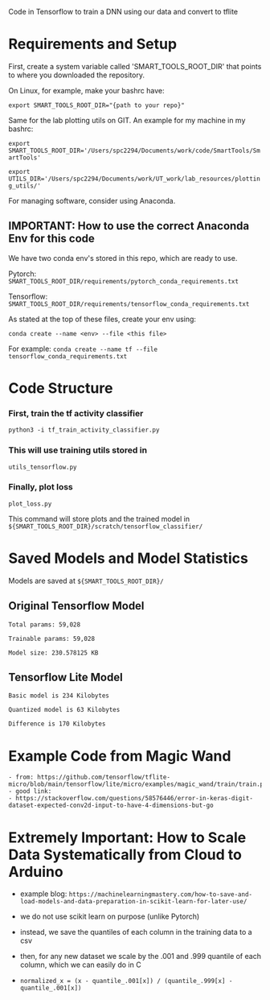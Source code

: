 Code in Tensorflow to train a DNN using our data and convert to tflite

# Requirements and Setup

First, create a system variable called 'SMART_TOOLS_ROOT_DIR' that points to where
you downloaded the repository.

On Linux, for example, make your bashrc have:

`export SMART_TOOLS_ROOT_DIR="{path to your repo}"`

Same for the lab plotting utils on GIT. An example for my machine in my bashrc:

`export SMART_TOOLS_ROOT_DIR='/Users/spc2294/Documents/work/code/SmartTools/SmartTools'`

`export UTILS_DIR='/Users/spc2294/Documents/work/UT_work/lab_resources/plotting_utils/'`

For managing software, consider using Anaconda.

## IMPORTANT: How to use the correct Anaconda Env for this code

We have two conda env's stored in this repo, which are ready to use. 

Pytorch: `SMART_TOOLS_ROOT_DIR/requirements/pytorch_conda_requirements.txt`

Tensorflow: `SMART_TOOLS_ROOT_DIR/requirements/tensorflow_conda_requirements.txt`

As stated at the top of these files, create your env using:

`conda create --name <env> --file <this file>`

For example:
`conda create --name tf --file tensorflow_conda_requirements.txt`

# Code Structure

### First, train the tf activity classifier
`python3 -i tf_train_activity_classifier.py`

### This will use training utils stored in
`utils_tensorflow.py`

### Finally, plot loss
`plot_loss.py`

This command will store plots and the trained model in `${SMART_TOOLS_ROOT_DIR}/scratch/tensorflow_classifier/`

# Saved Models and Model Statistics

Models are saved at `${SMART_TOOLS_ROOT_DIR}/`

## Original Tensorflow Model

    Total params: 59,028

    Trainable params: 59,028

    Model size: 230.578125 KB


## Tensorflow Lite Model
	
    Basic model is 234 Kilobytes

    Quantized model is 63 Kilobytes

    Difference is 170 Kilobytes

# Example Code from Magic Wand

    - from: https://github.com/tensorflow/tflite-micro/blob/main/tensorflow/lite/micro/examples/magic_wand/train/train.py
    - good link:
    - https://stackoverflow.com/questions/58576446/error-in-keras-digit-dataset-expected-conv2d-input-to-have-4-dimensions-but-go

# Extremely Important: How to Scale Data Systematically from Cloud to Arduino

- example blog: `https://machinelearningmastery.com/how-to-save-and-load-models-and-data-preparation-in-scikit-learn-for-later-use/`

- we do not use scikit learn on purpose (unlike Pytorch)
- instead, we save the quantiles of each column in the training data to a csv
- then, for any new dataset we scale by the .001 and .999 quantile of each column, which we can easily do in C

- `normalized_x = (x - quantile_.001[x]) / (quantile_.999[x] - quantile_.001[x])`


